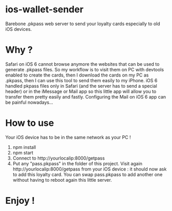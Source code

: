 # ios-wallet-sender
Barebone .pkpass web server to send your loyalty cards especially to old iOS devices.

# Why ?
Safari on iOS 6 cannot browse anymore the websites that can be used to generate .pkpass files. So my workflow is to visit them on PC with devtools enabled to create the cards, then I download the cards on my PC as .pkpass, then I can use this tool to send them easily to my iPhone.
iOS 6 handled pkpass files only in Safari (and the server has to send a special header) or in the iMessage or Mail app so this little app will allow you to transfer them pretty easily and fastly. Configuring the Mail on iOS 6 app can be painful nowadays...

# How to use
Your iOS device has to be in the same network as your PC !

1) npm install
2) npm start
3) Connect to http://yourlocalip:8000/getpass
4) Put any "pass.pkpass" in the folder of this project. Visit again http://yourlocalip:8000/getpass from your iOS device : it should now ask to add this loyalty card. You can swap pass.pkpass to add another one without having to reboot again this little server.

# Enjoy !
